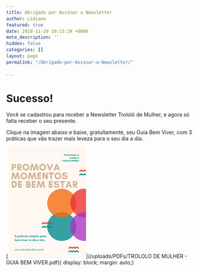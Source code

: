 ```yaml
---
title: Obrigado por Assinar a Newsletter
author: Lidiane
featured: true
date: 2018-11-29 19:15:29 +0000
meta_description: ''
hidden: false
categories: []
layout: page
permalink: "/Obrigado-por-Assinar-a-Newsletter/"

---
```

# Sucesso!

Você se cadastrou para receber a Newsletter Trololó de Mulher, e agora só falta receber o seu presente.

Clique na imagem abaixo e baixe, gratuitamente, seu Guia Bem Viver, com 3 práticas que vão trazer mais leveza para o seu dia a dia.

[![Guia Bem Viver - Baixe agora](/uploads/Capa-Ebook-Guia-Bem-Viver.png)](/uploads/PDFs/TROLOLO DE MULHER - GUIA BEM VIVER.pdf){ display: block; margin: auto;}
